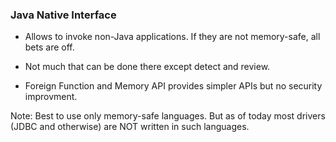 ### Java Native Interface

- Allows to invoke non-Java applications. If they are
not memory-safe, all bets are off.

- Not much that can be done there except detect and review.

- Foreign Function and Memory API provides simpler APIs but no
  security improvment.

Note: Best to use only memory-safe languages. But as of today most
drivers (JDBC and otherwise) are NOT written in such languages.
